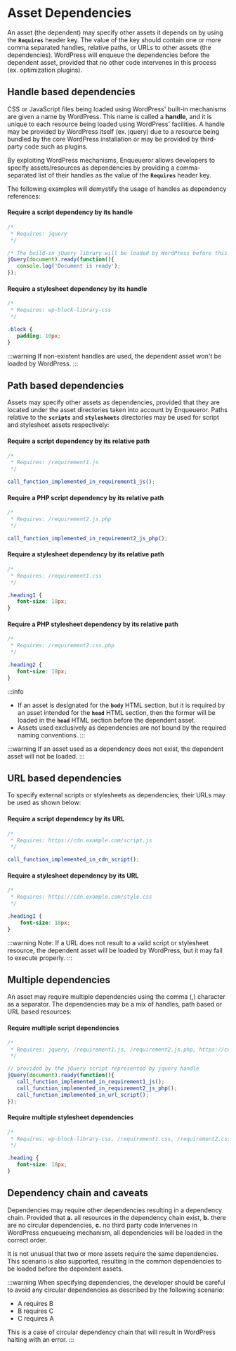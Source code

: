 # Asset Dependencies

An asset (the dependent) may specify other assets it depends on by using the **`Requires`** header key. The value of the key should contain one or more comma separated handles, relative paths, or URLs to other assets (the dependencies). WordPress will enqueue the dependencies before the dependent asset, provided that no other code intervenes in this process (ex. optimization plugins).

## Handle based dependencies

CSS or JavaScript files being loaded using WordPress' built-in mechanisms are given a name by WordPress. This name is called a **handle**, and it is unique to each resource being loaded using WordPress' facilities. A handle may be provided by WordPress itself (ex. jquery) due to a resource being bundled by the core WordPress installation or may be provided by third-party code such as plugins.

By exploiting WordPress mechanisms, Enqueueror allows developers to specify assets/resources as dependencies by providing a comma-separated list of their handles as the value of the **`Requires`** header key.

The following examples will demystify the usage of handles as dependency references:

#### Require a script dependency by its handle

```javascript
/*
 * Requires: jquery
 */

/* The build-in jQuery library will be loaded by WordPress before this asset is loaded, so the jQuery function is available in time. */
jQuery(document).ready(function(){
   console.log('Document is ready');
});
```

#### Require a stylesheet dependency by its handle

```css
/*
 * Requires: wp-block-library-css
 */

.block {
   padding: 10px;
}
```

:::warning
If non-existent handles are used, the dependent asset won't be loaded by WordPress.
:::

## Path based dependencies

Assets may specify other assets as dependencies, provided that they are located under the asset directories taken into account by Enqueueror. Paths relative to the **`scripts`** and **`stylesheets`** directories may be used for script and stylesheet assets respectively:

#### Require a script dependency by its relative path

```javascript
/*
 * Requires: /requirement1.js
 */

call_function_implemented_in_requirement1_js();
```

#### Require a PHP script dependency by its relative path

```javascript
/*
 * Requires: /requirement2.js.php
 */

call_function_implemented_in_requirement2_js_php();
```

#### Require a stylesheet dependency by its relative path

```css
/*
 * Requires: /requirement1.css
 */

.heading1 {
   font-size: 18px;
}
```

#### Require a PHP stylesheet dependency by its relative path

```css
/*
 * Requires: /requirement2.css.php
 */

.heading2 {
   font-size: 18px;
}
```

:::info
- If an asset is designated for the **`body`** HTML section, but it is required by an asset intended for the **`head`** HTML section, then the former will be loaded in the **`head`** HTML section before the dependent asset.
- Assets used exclusively as dependencies are not bound by the required naming conventions.
:::

:::warning
If an asset used as a dependency does not exist, the dependent asset will not be loaded.
:::

## URL based dependencies

To specify external scripts or stylesheets as dependencies, their URLs may be used as shown below:

#### Require a script dependency by its URL

```javascript
/*
 * Requires: https://cdn.example.com/script.js
 */

call_function_implemented_in_cdn_script();
```

#### Require a stylesheet dependency by its URL

```css
/*
 * Requires: https://cdn.example.com/style.css
 */

.heading1 {
    font-size: 18px;
}
```
:::warning
Note: If a URL does not result to a valid script or stylesheet resource, the dependent asset will be loaded by WordPress, but it may fail to execute properly.
:::

## Multiple dependencies

An asset may require multiple dependencies using the comma (,) character as a separator. The dependencies may be a mix of handles, path based or URL based resources:

#### Require multiple script dependencies

```javascript
/*
 * Requires: jquery, /requirement1.js, /requirement2.js.php, https://cdn.example.com/script.js
 */

// provided by the jQuery script represented by jquery handle
jQuery(document).ready(function(){
   call_function_implemented_in_requirement1_js();
   call_function_implemented_in_requirement2_js_php();
   call_function_implemented_in_url_script();
});
```

#### Require multiple stylesheet dependencies

```css
/*
 * Requires: wp-block-library-css, /requirement1.css, /requirement2.css.php, https://cdn.example.com/style.css
 */

.heading {
   font-size: 18px;
}
```

## Dependency chain and caveats

Dependencies may require other dependencies resulting in a dependency chain. Provided that **a.** all resources in the dependency chain exist, **b.** there are no circular dependencies, **c.** no third party code intervenes in WordPress enqueueing mechanism, all dependencies will be loaded in the correct order.

It is not unusual that two or more assets require the same dependencies. This scenario is also supported, resulting in the common dependencies to be loaded before the dependent assets.

:::warning
When specifying dependencies, the developer should be careful to avoid any circular dependencies as described by the following scenario: 
- A requires B
- B requires C
- C requires A

This is a case of circular dependency chain that will result in WordPress halting with an error.
:::



